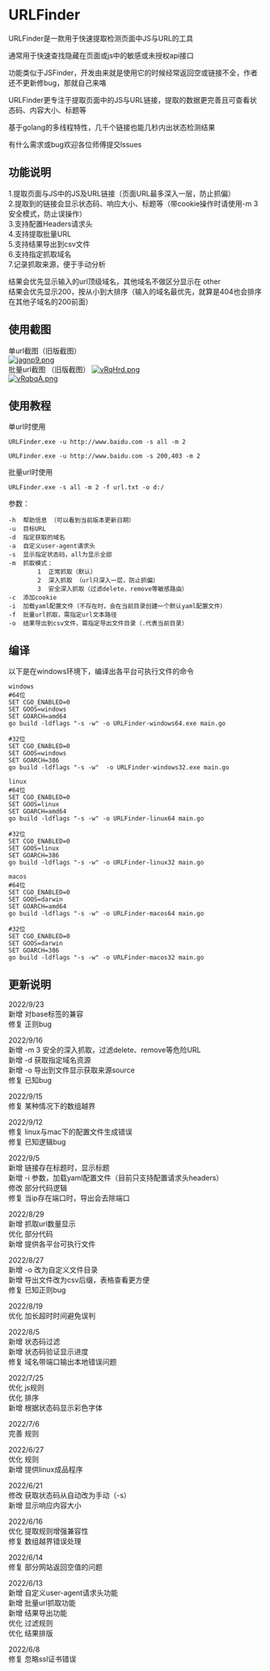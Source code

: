 # URLFinder
URLFinder是一款用于快速提取检测页面中JS与URL的工具  

通常用于快速查找隐藏在页面或js中的敏感或未授权api接口  

功能类似于JSFinder，开发由来就是使用它的时候经常返回空或链接不全，作者还不更新修bug，那就自己来咯  

URLFinder更专注于提取页面中的JS与URL链接，提取的数据更完善且可查看状态码、内容大小、标题等  

基于golang的多线程特性，几千个链接也能几秒内出状态检测结果

有什么需求或bug欢迎各位师傅提交lssues  


## 功能说明
1.提取页面与JS中的JS及URL链接（页面URL最多深入一层，防止抓偏）  
2.提取到的链接会显示状态码、响应大小、标题等（带cookie操作时请使用-m 3 安全模式，防止误操作）  
3.支持配置Headers请求头  
4.支持提取批量URL  
5.支持结果导出到csv文件  
6.支持指定抓取域名  
7.记录抓取来源，便于手动分析   

结果会优先显示输入的url顶级域名，其他域名不做区分显示在 other  
结果会优先显示200，按从小到大排序（输入的域名最优先，就算是404也会排序在其他子域名的200前面）

## 使用截图
单url截图（旧版截图）  
[![jagnp9.png](https://s1.ax1x.com/2022/08/19/vr0G1P.png)](https://s1.ax1x.com/2022/08/19/vr0G1P.png)  
批量url截图  （旧版截图）
[![vRqHrd.png](https://s1.ax1x.com/2022/08/27/vRqHrd.png)](https://s1.ax1x.com/2022/08/27/vRqHrd.png)  
[![vRqbqA.png](https://s1.ax1x.com/2022/08/27/vRqbqA.png)](https://s1.ax1x.com/2022/08/27/vRqbqA.png)  

## 使用教程
单url时使用  
```
URLFinder.exe -u http://www.baidu.com -s all -m 2

URLFinder.exe -u http://www.baidu.com -s 200,403 -m 2
```
批量url时使用  
```
URLFinder.exe -s all -m 2 -f url.txt -o d:/
```
参数：  
```
-h  帮助信息 （可以看到当前版本更新日期）
-u  目标URL  
-d  指定获取的域名
-a  自定义user-agent请求头  
-s  显示指定状态码，all为显示全部  
-m  抓取模式：
        1  正常抓取（默认）
        2  深入抓取 （url只深入一层，防止抓偏）
        3  安全深入抓取（过滤delete，remove等敏感路由）
-c  添加cookie  
-i  加载yaml配置文件（不存在时，会在当前目录创建一个默认yaml配置文件）  
-f  批量url抓取，需指定url文本路径  
-o  结果导出到csv文件，需指定导出文件目录（.代表当前目录）
```
##  编译  
以下是在windows环境下，编译出各平台可执行文件的命令  

```
windows
#64位
SET CGO_ENABLED=0
SET GOOS=windows
SET GOARCH=amd64
go build -ldflags "-s -w" -o URLFinder-windows64.exe main.go

#32位
SET CGO_ENABLED=0
SET GOOS=windows
SET GOARCH=386
go build -ldflags "-s -w"  -o URLFinder-windows32.exe main.go

linux
#64位
SET CGO_ENABLED=0
SET GOOS=linux
SET GOARCH=amd64
go build -ldflags "-s -w" -o URLFinder-linux64 main.go

#32位
SET CGO_ENABLED=0
SET GOOS=linux
SET GOARCH=386
go build -ldflags "-s -w" -o URLFinder-linux32 main.go

macos
#64位
SET CGO_ENABLED=0
SET GOOS=darwin
SET GOARCH=amd64
go build -ldflags "-s -w" -o URLFinder-macos64 main.go

#32位
SET CGO_ENABLED=0
SET GOOS=darwin
SET GOARCH=386
go build -ldflags "-s -w" -o URLFinder-macos32 main.go
```
## 更新说明  
2022/9/23  
新增 对base标签的兼容  
修复 正则bug  

2022/9/16  
新增 -m 3 安全的深入抓取，过滤delete、remove等危险URL   
新增 -d 获取指定域名资源  
新增 -o 导出到文件显示获取来源source  
修复 已知bug  

2022/9/15  
修复 某种情况下的数组越界  

2022/9/12  
修复 linux与mac下的配置文件生成错误  
修复 已知逻辑bug  

2022/9/5  
新增 链接存在标题时，显示标题  
新增 -i 参数，加载yaml配置文件（目前只支持配置请求头headers）  
修改 部分代码逻辑  
修复 当ip存在端口时，导出会去除端口
 

2022/8/29  
新增 抓取url数量显示  
优化 部分代码  
新增 提供各平台可执行文件

2022/8/27   
新增 -o 改为自定义文件目录  
新增 导出文件改为csv后缀，表格查看更方便  
修复 已知正则bug


2022/8/19  
优化 加长超时时间避免误判    

2022/8/5  
新增 状态码过滤  
新增 状态码验证显示进度  
修复 域名带端口输出本地错误问题  

2022/7/25   
优化 js规则  
优化 排序  
新增 根据状态码显示彩色字体  

2022/7/6   
完善 规则  

2022/6/27   
优化 规则  
新增 提供linux成品程序  

2022/6/21   
修改 获取状态码从自动改为手动（-s）  
新增 显示响应内容大小  

2022/6/16   
优化 提取规则增强兼容性  
修复 数组越界错误处理  

2022/6/14  
修复 部分网站返回空值的问题  

2022/6/13  
新增 自定义user-agent请求头功能  
新增 批量url抓取功能  
新增 结果导出功能  
优化 过滤规则  
优化 结果排版  

2022/6/8  
修复 忽略ssl证书错误  

